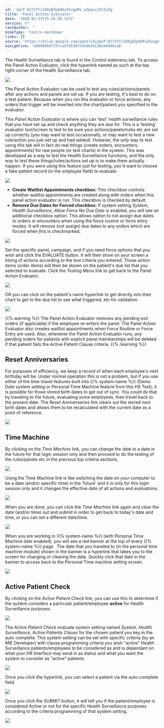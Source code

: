 ```yaml
---
id: '1pLP-8271fYi3d0yBZp8dKaZbvqpMs-aIpwLzjhC5L6g'
title: 'Panel Action Evaluator'
date: '2020-03-13T15:20:58.197Z'
version: 67
lastAuthor: ''
mimeType: 'text/x-markdown'
links: []
source: 'https://drive.google.com/open?id=1pLP-8271fYi3d0yBZp8dKaZbvqpMs-aIpwLzjhC5L6g'
wikigdrive: 'dd69069d725fca5f553df7ded62e130a49d49ca6'
---
```

The Health Surveillance tab is found in the Control sidemenu tab. To access the Panel Action Evaluator, click the hyperlink named as such at the top right corner of the Health Surveillance tab.

![](../panel-action-evaluator.assets/a89c14d122435040cec883cef1ad4768.png)

The Panel Action Evaluator can be used to test any rules/actions/panels after any actions and panels are set up. If you are testing, it's best to do on a test patient. Because when you run this evaluator or force actions, any orders that trigger will be inserted into the chart/patient you specified in the evaluator.

This *Panel Action Evaluator* is where you can ‘test' health surveillance rules that you have set up and check anything they are due for. This is a ‘testing' evaluator tool/screen to test to be sure your actions/panels/rules etc are set up correctly (you may want to test occasionally, or may want to test a new rule/action you just set up and had added). However, the only way to test using this tab will in fact do real things (create orders, encounters, appointments) for real people (or test charts) in the system. This was developed as a way to test the Health Surveillance functions, and the only way to test these things/rules/actions set up is to make them actually happen. If you were using this feature just for testing, you'd want to choose a fake patient record (in the *employee* field) to evaluate.

![](../panel-action-evaluator.assets/fdd47802fd456e3810887d2918c611be.png)

* <strong>Create Waitlist Appointments checkbox:</strong> This checkbox controls whether waitlist appointments are created along with orders when this panel action evaluator is run. This checkbox is checked by default.
* <strong>Remove Due Dates for Forced checkbox:</strong> If system setting <em>System</em>, <em>Health Surveillance</em>, <em>Allow Force No Due Date</em> is enabled, you will see an additional checkbox option. This allows option to not assign due dates to orders or encounters when using the force routine or force entry modes. It will remove (not assign) due dates to any orders which are forced when this is checkmarked.

![](../panel-action-evaluator.assets/3df60e2578adafb6dca8df7e8e133f22.png)

Set the specific panel, campaign, and if you need force options that you wish and click the EVALUATE button. It will then show on your screen a listing of actions according to the test criteria you entered. Those action items (order items) will then be shown on the patient's due list that you selected to evaluate. Click the *Testing Menu* link to get back to the Panel Action Evaluator.

![](../panel-action-evaluator.assets/76c52c7d8ae7e29631ee78ce36d5bad5.png)

OR you can click on the patient's name hyperlink to get directly into their chart to get to the due list to see what triggered, etc for validation.

![](../panel-action-evaluator.assets/eb5fa4c138fda69ca4d78ec6a2da96be.png)

{{% warning %}}
The Panel Action Evaluator removes any pending exit orders (if applicable) if the employee re-enters the panel. The Panel Action Evaluator also creates waitlist appointments when Force Routine or Force Entry are used. Also, whenever the Panel Action Evaluator runs, any pending orders for patients with explicit panel memberships will be deleted if that patient fails the Active Patient Clause criteria.
{{% /warning %}}

## Reset Anniversaries

For purposes of efficiency, we keep a record of when each employee's next birthday will be. Under normal operation this is not a problem, but if you use either of the time-travel features built into {{% system-name %}} (Demo Date system setting or Personal Time Machine feature from this HS Test), it is possible for those stored birth dates to get out of sync. You could do that by traveling to the future, evaluating some employees, then travel back to the present date. The *Reset Anniversaries* link clears out the stored next birth dates and allows them to be recalculated with the current date as a point of reference.

![](../panel-action-evaluator.assets/1f59f75dcebb03da9931352433ebda59.png)

## Time Machine

By clicking on the *Time Machine* link, you can change the date to a date in the future for that login session only and then proceed to do the testing of the rules/panels etc in the previous top criteria sections.

![](../panel-action-evaluator.assets/0e100bd1600638f81f530df1587f109b.png)

Using the Time Machine link is like switching the date on your computer to be a date (and/or specific time) in the ‘future' and it is only for this login session only and it changes the effective date of all actions and evaluations.

![](../panel-action-evaluator.assets/e52fdec7cbf61904be8eeb7215f38e2e.png)

When you are done, you can click the *Time Machine* link again and clear the date (and/or time) out and *submit* in order to get back to today's date and time, or you can set a different date/time.

![](../panel-action-evaluator.assets/939112817912fcc61062ddb0e0a4ebec.png)

When you are working in {{% system-name %}} (with Personal Time Machine date enabled), you will see a red banner at the top of every {{% system-name %}} page.  The date that you traveled to (in the personal time machine module) shown in the banner is a hyperlink that takes you to the screen for changing or clearing the date. Quickly click that date in the banner to access back to the Personal Time machine setting screen.

![](../panel-action-evaluator.assets/70fb316c9bdb41cf2f9714b714376eb3.png)

## Active Patient Check

By clicking on the *Active Patient Check* link, you can use this to determine if the system considers a particular patient/employee **active** for Health Surveillance purposes.

![](../panel-action-evaluator.assets/41ad69a71c76e325147b9a9cd9be0dcb.png)

The *Active Patient Check* evaluate system setting named *System*, *Health Surveillance*, *Active Patients Clause* for the chosen patient you key in the auto-complete. This system setting can be set with specific criteria (by an MIE Developer) with clause programming criteria you wish "active" Health Surveillance patients/employees to be considered as and is dependant on what your HR Interface may send in as status and what you want the system to consider as "active" patients.

![](../panel-action-evaluator.assets/2a1d8f96ab464d50ce7b190205264a4e.png)

Once you click the hyperlink, you can select a patient via the auto-complete field.

![](../panel-action-evaluator.assets/7f182911de0e5871b9d70f0ffc601c3d.png)

Once you click the SUBMIT button, it will tell you if the patient/employee is considered Active or not for the specific Health Surveillance purposes according to the criteria programming of that system setting.

![](../panel-action-evaluator.assets/0af9d9de474916a79da2a26b084a2aa0.png)
